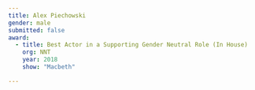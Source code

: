 ```yaml
---
title: Alex Piechowski
gender: male
submitted: false
award:
  - title: Best Actor in a Supporting Gender Neutral Role (In House)
    org: NNT
    year: 2018
    show: "Macbeth"

---
```

